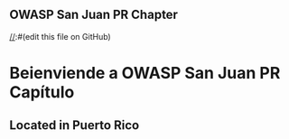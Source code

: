 ## OWASP San Juan PR Chapter

[//]:#(edit this file on GitHub)

[//]:#"

# Beienviende a OWASP San Juan PR Capítulo 

## Located in Puerto Rico

